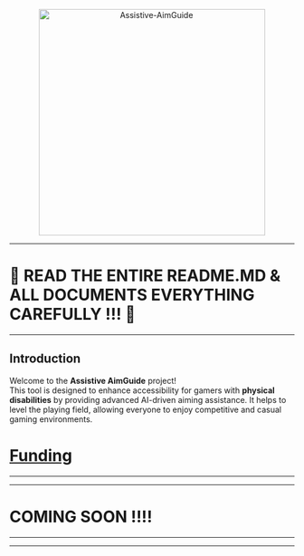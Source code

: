 <p align="center">
  <img src="https://github.com/KernFerm/DeltaShiftX/blob/main/banner/Assitive-AimGuide.png" alt="Assistive-AimGuide" width="400">
</p>

----

# 🚨 READ THE ENTIRE README.MD & ALL DOCUMENTS EVERYTHING CAREFULLY !!! 🚨

----

## Introduction
Welcome to the **Assistive AimGuide** project!  
This tool is designed to enhance accessibility for gamers with **physical disabilities** by providing advanced AI-driven aiming assistance. It helps to level the playing field, allowing everyone to enjoy competitive and casual gaming environments.

# [Funding](https://github.com/FNBUBBLES420-ORG/Assistive-AimGuide/blob/main/.github/FUNDING.yml)

----------
----------
# COMING SOON !!!!
----------
----------
